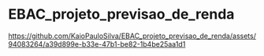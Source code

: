 # EBAC_projeto_previsao_de_renda





https://github.com/KaioPauloSilva/EBAC_projeto_previsao_de_renda/assets/94083264/a39d899e-b33e-47b1-be82-1b4be25aa1d1

